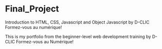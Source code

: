 # Final_Project
Introduction to HTML, CSS, Javascript and Object Javascript by D-CLIC Formez-vous au numérique!

This is my portfolio from the beginner-level web development training by D-CLIC Formez-vous au Numérique!
